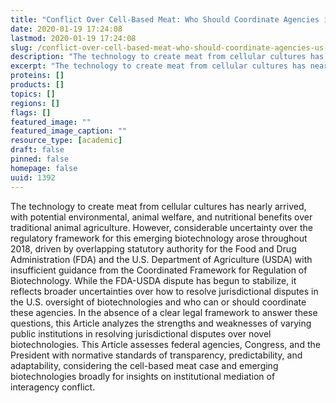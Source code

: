 ```yaml
---
title: "Conflict Over Cell-Based Meat: Who Should Coordinate Agencies in U.S. Biotechnology Regulation?"
date: 2020-01-19 17:24:08
lastmod: 2020-01-19 17:24:08
slug: /conflict-over-cell-based-meat-who-should-coordinate-agencies-us-biotechnology-regulation
description: "The technology to create meat from cellular cultures has nearly arrived, with potential environmental, animal welfare, and nutritional benefits over traditional animal agriculture. However, considerable uncertainty over the regulatory framework for this emerging biotechnology arose throughout 2018, driven by overlapping statutory authority for the Food and Drug Administration (FDA) and the U.S. Department of Agriculture (USDA) with insufficient guidance from the Coordinated Framework for Regulation of Biotechnology."
excerpt: "The technology to create meat from cellular cultures has nearly arrived, with potential environmental, animal welfare, and nutritional benefits over traditional animal agriculture. However, considerable uncertainty over the regulatory framework for this emerging biotechnology arose throughout 2018, driven by overlapping statutory authority for the Food and Drug Administration (FDA) and the U.S. Department of Agriculture (USDA) with insufficient guidance from the Coordinated Framework for Regulation of Biotechnology."
proteins: []
products: []
topics: []
regions: []
flags: []
featured_image: ""
featured_image_caption: ""
resource_type: [academic]
draft: false
pinned: false
homepage: false
uuid: 1392
---
```

The technology to create meat from cellular cultures has nearly arrived,
with potential environmental, animal welfare, and nutritional benefits
over traditional animal agriculture. However, considerable uncertainty
over the regulatory framework for this emerging biotechnology arose
throughout 2018, driven by overlapping statutory authority for the Food
and Drug Administration (FDA) and the U.S. Department of Agriculture
(USDA) with insufficient guidance from the Coordinated Framework for
Regulation of Biotechnology. While the FDA-USDA dispute has begun to
stabilize, it reflects broader uncertainties over how to resolve
jurisdictional disputes in the U.S. oversight of biotechnologies and who
can or should coordinate these agencies. In the absence of a clear legal
framework to answer these questions, this Article analyzes the strengths
and weaknesses of varying public institutions in resolving
jurisdictional disputes over novel biotechnologies. This Article
assesses federal agencies, Congress, and the President with normative
standards of transparency, predictability, and adaptability, considering
the cell-based meat case and emerging biotechnologies broadly for
insights on institutional mediation of interagency conflict.
